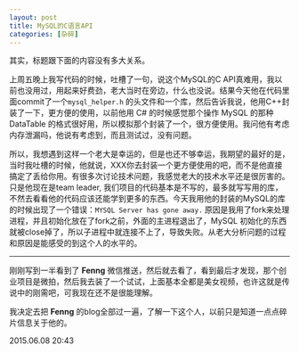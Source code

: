 ```yaml
---
layout: post
title: MySQL的C语言API
categories: [杂碎]
---
```


其实，标题跟下面的内容没有多大关系。

上周五晚上我写代码的时候，吐槽了一句，说这个MySQL的C API真难用，我以前也没用过，用起来好费劲，老大当时在旁边，什么也没说。结果今天他在代码里面commit了一个`mysql_helper.h` 的头文件和一个库，然后告诉我说，他用C++封装了一下，更方便的使用，以前他用 C# 的时候感觉那个操作 MySQL 的那种 DataTable 的格式很好用，所以模拟那个封装了一个，很方便使用。我问他有考虑内存泄漏吗，他说有考虑到，而且测试过，没有问题。

所以，我想遇到这样一个老大是幸运的，但是也还不够幸运，我期望的最好的是，当时我吐槽的时候，他就说，XXX你去封装一个更方便使用的吧，而不是他直接搞定了丢给你用。有很多次讨论技术问题，我感觉老大的技术水平还是很厉害的。只是他现在是team leader, 我们项目的代码基本是不写的，最多就写写用的库，不然去看看他的代码应该还能学到更多的东西。今天我用他的封装的MySQL的库的时候出现了一个错误：`MYSQL Server has gone away.` 原因是我用了fork来处理进程，并且初始化放在了fork之前，外面的主进程退出了，MySQL 初始化的东西就被close掉了，所以子进程中就连接不上了，导致失败。从老大分析问题的过程和原因是能感受的到这个人的水平的。

<hr />

刚刚写到一半看到了 <b>Fenng</b> 微信推送，然后就去看了，看到最后才发现，那个创业项目是微拍，然后我去装了一个试试，上面基本全都是美女视频，也许这就是传说中的刚需吧，可我现在还不是很能理解。

我决定去把 <b>Fenng</b> 的blog全部过一遍，了解一下这个人，以前只是知道一点点碎片信息关于他的。


2015.06.08	20:43